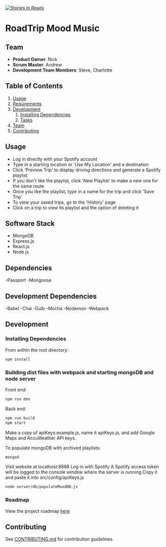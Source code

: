[![Stories in Ready](https://badge.waffle.io/IndecipherableSuggestions/IndecipherableSuggestions.png?label=ready&title=Ready)](https://waffle.io/IndecipherableSuggestions/IndecipherableSuggestions)
# RoadTrip Mood Music

## Team

  - __Product Owner__: Nick
  - __Scrum Master__: Andrew
  - __Development Team Members__: Steve, Charlotte

## Table of Contents

1. [Usage](#Usage)
1. [Requirements](#requirements)
1. [Development](#development)
    1. [Installing Dependencies](#installing-dependencies)
    1. [Tasks](#tasks)
1. [Team](#team)
1. [Contributing](#contributing)

## Usage

- Log in directly with your Spotify account
- Type in a starting location or 'Use My Location' and a destination
- Click 'Preview Trip' to display driving directions and generate a Spotify playlist
- If you don't like the playlist, click 'New Playlist' to make a new one for the same route
- Once you like the playlist, type in a name for the trip and click 'Save Trip'
- To view your saved trips, go to the 'History' page
- Click on a trip to view its playlist and the option of deleting it

## Software Stack

- MongoDB
- Express.js
- React.js
- Node.js

## Dependencies
-Passport
-Mongoose

## Development Dependencies

-Babel
-Chai
-Gulb
-Mocha
-Nodemon
-Webpack

## Development

### Installing Dependencies

From within the root directory:
```sh
npm install
```
### Building dist files with webpack and starting mongoDB and node server

Front end:
```sh
npm run dev
```
Back end:
```sh
npm run build
npm start
```
Make a copy of apiKeys.example.js, name it apiKeys.js, and add Google Maps and AccuWeather API keys.

To populate mongoDB with archived playlists:
```sh
mongod
```
Visit website at localhost:8888
Log in with Spotify
A Spotify access token will be logged to the console window where the server is running
Copy it and paste it into src/config/apiKeys.js
```sh
node server/db/populateMoodDB.js
```

### Roadmap

View the project roadmap [here](https://github.com/IndecipherableSuggestions/IndecipherableSuggestions/issues)


## Contributing

See [CONTRIBUTING.md](CONTRIBUTING.md) for contribution guidelines.
